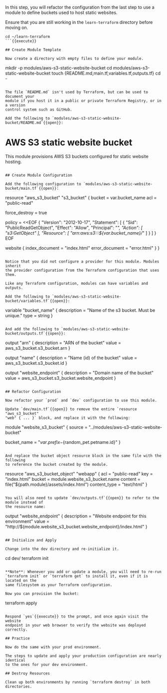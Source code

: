 In this step, you will refactor the configuration from the last step to use a
module to define buckets used to host static websites.

Ensure that you are still working in the `learn-terraform` directory before moving on.

```
cd ~/learn-terraform
```{{execute}}

## Create Module Template

Now create a directory with empty files to define your module.

```
mkdir -p modules/aws-s3-static-website-bucket
cd modules/aws-s3-static-website-bucket
touch {README.md,main.tf,variables.tf,outputs.tf}
cd -
```{{execute}}

The file `README.md` isn't used by Terraform, but can be used to document your
module if you host it in a public or private Terraform Registry, or in a version
control system such as GitHub.

Add the following to `modules/aws-s3-static-website-bucket/README.md`{{open}}:

```
# AWS S3 static website bucket

This module provisions AWS S3 buckets configured for static website hosting.
```{{copy}}

## Create Module Configuration

Add the following configuration to `modules/aws-s3-static-website-bucket/main.tf`{{open}}:

```
resource "aws_s3_bucket" "s3_bucket" {
  bucket = var.bucket_name
  acl    = "public-read"

  force_destroy = true

  policy = <<EOF
{
    "Version": "2012-10-17",
    "Statement": [
        {
            "Sid": "PublicReadGetObject",
            "Effect": "Allow",
            "Principal": "*",
            "Action": [
                "s3:GetObject"
            ],
            "Resource": [
                "arn:aws:s3:::${var.bucket_name}/*"
            ]
        }
    ]
}
EOF

  website {
    index_document = "index.html"
    error_document = "error.html"
  }
}
```{{copy}}

Notice that you did not configure a provider for this module. Modules inherit
the provider configuration from the Terraform configuration that uses them.

Like any Terraform configuration, modules can have variables and outputs.

Add the following to `modules/aws-s3-static-website-bucket/variables.tf`{{open}}:

```
variable "bucket_name" {
  description = "Name of the s3 bucket. Must be unique."
  type        = string
}
```{{copy}}

And add the following to `modules/aws-s3-static-website-bucket/outputs.tf`{{open}}:

```
output "arn" {
  description = "ARN of the bucket"
  value       = aws_s3_bucket.s3_bucket.arn
}

output "name" {
  description = "Name (id) of the bucket"
  value       = aws_s3_bucket.s3_bucket.id
}

output "website_endpoint" {
  description = "Domain name of the bucket"
  value       = aws_s3_bucket.s3_bucket.website_endpoint
}
```{{copy}}

## Refactor Configuration

Now refactor your `prod` and `dev` configuration to use this module.

Update `dev/main.tf`{{open}} to remove the entire `resource "aws_s3_bucket"
"web" { ... }` block, and replace it with the following:

```
module "website_s3_bucket" {
  source = "../modules/aws-s3-static-website-bucket"

  bucket_name = "${var.prefix}-${random_pet.petname.id}"
}
```{{copy}}

And replace the bucket object resource block in the same file with the following
to reference the bucket created by the module.

```
resource "aws_s3_bucket_object" "webapp" {
  acl          = "public-read"
  key          = "index.html"
  bucket       = module.website_s3_bucket.name
  content      = file("${path.module}/assets/index.html")
  content_type = "text/html"
}
```{{copy}}

You will also need to update `dev/outputs.tf`{{open}} to refer to the module instead of
the resource name:

```
output "website_endpoint" {
  description = "Website endpoint for this environment"
  value       = "http://${module.website_s3_bucket.website_endpoint}/index.html"
}
```{{copy}}

## Initialize and Apply

Change into the dev directory and re-initialize it.

```
cd dev/
terraform init
```{{execute}}

**Note**: Whenever you add or update a module, you will need to re-run
`terraform init` or `terraform get` to install it, even if it is located on the
same filesystem as your Terraform configuration.

Now you can provision the bucket:

```
terraform apply
```{{execute}}

Respond `yes`{{execute}} to the prompt, and once again visit the website
endpoint in your web browser to verify the website was deployed correctly.

## Practice

Now do the same with your prod environment.

The steps to update and apply your production configuration are nearly identical
to the ones for your dev environment.

## Destroy Resources

Clean up both environments by running `terraform destroy` in both directories.
